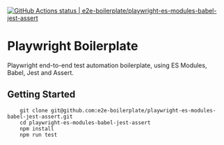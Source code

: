 [![GitHub Actions status | e2e-boilerplate/playwright-es-modules-babel-jest-assert](https://github.com/e2e-boilerplate/playwright-es-modules-babel-jest-assert/workflows/playwright-es-modules-babel-jest-assert/badge.svg)](https://github.com/e2e-boilerplate/playwright-es-modules-babel-jest-assert/actions?workflow=playwright-es-modules-babel-jest-assert)

# Playwright Boilerplate

Playwright end-to-end test automation boilerplate, using ES Modules, Babel, Jest and Assert.

## Getting Started

    	git clone git@github.com:e2e-boilerplate/playwright-es-modules-babel-jest-assert.git
    	cd playwright-es-modules-babel-jest-assert
    	npm install
    	npm run test
